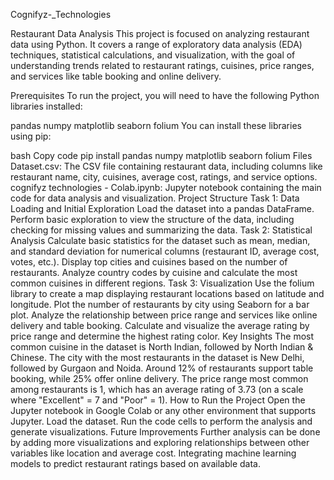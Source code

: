 Cognifyz-_Technologies 

Restaurant Data Analysis
This project is focused on analyzing restaurant data using Python. It covers a range of exploratory data analysis (EDA) techniques, statistical calculations, and visualization, with the goal of understanding trends related to restaurant ratings, cuisines, price ranges, and services like table booking and online delivery.

Prerequisites To run the project, you will need to have the following Python libraries installed:

pandas numpy matplotlib seaborn folium You can install these libraries using pip:

bash Copy code pip install pandas numpy matplotlib seaborn folium Files Dataset.csv: The CSV file containing restaurant data, including columns like restaurant name, city, cuisines, average cost, ratings, and service options. cognifyz technologies - Colab.ipynb: Jupyter notebook containing the main code for data analysis and visualization. Project Structure Task 1: Data Loading and Initial Exploration Load the dataset into a pandas DataFrame. Perform basic exploration to view the structure of the data, including checking for missing values and summarizing the data. Task 2: Statistical Analysis Calculate basic statistics for the dataset such as mean, median, and standard deviation for numerical columns (restaurant ID, average cost, votes, etc.). Display top cities and cuisines based on the number of restaurants. Analyze country codes by cuisine and calculate the most common cuisines in different regions. Task 3: Visualization Use the folium library to create a map displaying restaurant locations based on latitude and longitude. Plot the number of restaurants by city using Seaborn for a bar plot. Analyze the relationship between price range and services like online delivery and table booking. Calculate and visualize the average rating by price range and determine the highest rating color. Key Insights The most common cuisine in the dataset is North Indian, followed by North Indian & Chinese. The city with the most restaurants in the dataset is New Delhi, followed by Gurgaon and Noida. Around 12% of restaurants support table booking, while 25% offer online delivery. The price range most common among restaurants is 1, which has an average rating of 3.73 (on a scale where "Excellent" = 7 and "Poor" = 1). How to Run the Project Open the Jupyter notebook in Google Colab or any other environment that supports Jupyter. Load the dataset. Run the code cells to perform the analysis and generate visualizations. Future Improvements Further analysis can be done by adding more visualizations and exploring relationships between other variables like location and average cost. Integrating machine learning models to predict restaurant ratings based on available data.
